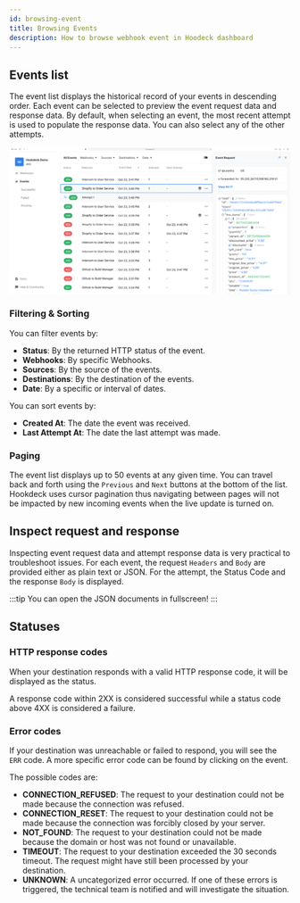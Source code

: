 ```yaml
---
id: browsing-event
title: Browsing Events
description: How to browse webhook event in Hoodeck dashboard
---
```


## Events list

The event list displays the historical record of your events in descending order. Each event can be selected to preview the event request data and response data. By default, when selecting an event, the most recent attempt is used to populate the response data. You can also select any of the other attempts.

![Webhook event history list](../static/img/events/event-list.jpg)

### Filtering & Sorting

You can filter events by:

- **Status**: By the returned HTTP status of the event.
- **Webhooks**: By specific Webhooks.
- **Sources**: By the source of the events.
- **Destinations**: By the destination of the events.
- **Date**: By a specific or interval of dates.

You can sort events by:

- **Created At**: The date the event was received.
- **Last Attempt At**: The date the last attempt was made.

### Paging

The event list displays up to 50 events at any given time. You can travel back and forth using the `Previous` and `Next` buttons at the bottom of the list. Hookdeck uses cursor pagination thus navigating between pages will not be impacted by new incoming events when the live update is turned on.

## Inspect request and response

Inspecting event request data and attempt response data is very practical to troubleshoot issues. For each event, the request `Headers` and `Body` are provided either as plain text or JSON. For the attempt, the Status Code and the response `Body` is displayed.

:::tip
You can open the JSON documents in fullscreen!
:::

## Statuses

### HTTP response codes

When your destination responds with a valid HTTP response code, it will be displayed as the status.

A response code within 2XX is considered successful while a status code above 4XX is considered a failure.

### Error codes

If your destination was unreachable or failed to respond, you will see the `ERR` code. A more specific error code can be found by clicking on the event.

The possible codes are:

- **CONNECTION_REFUSED**: The request to your destination could not be made because the connection was refused.
- **CONNECTION_RESET**: The request to your destination could not be made because the connection was forcibly closed by your server.
- **NOT_FOUND**: The request to your destination could not be made because the domain or host was not found or unavailable.
- **TIMEOUT**: The request to your destination exceeded the 30 seconds timeout. The request might have still been processed by your destination.
- **UNKNOWN**: A uncategorized error occurred. If one of these errors is triggered, the technical team is notified and will investigate the situation.
